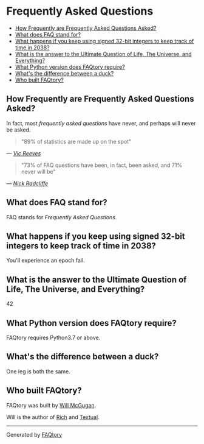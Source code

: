 
# Frequently Asked Questions
- [How Frequently are Frequently Asked Questions Asked?](#how-frequently-are-frequently-asked-questions-asked)
- [What does FAQ stand for?](#what-does-faq-stand-for)
- [What happens if you keep using signed 32-bit integers to keep track of time in 2038?](#what-happens-if-you-keep-using-signed-32-bit-integers-to-keep-track-of-time-in-2038)
- [What is the answer to the Ultimate Question of Life, The Universe, and Everything?](#what-is-the-answer-to-the-ultimate-question-of-life,-the-universe,-and-everything)
- [What Python version does FAQtory require?](#what-python-version-does-faqtory-require)
- [What's the difference between a duck?](#what's-the-difference-between-a-duck)
- [Who built FAQtory?](#who-built-faqtory)

<a name="how-frequently-are-frequently-asked-questions-asked"></a>
## How Frequently are Frequently Asked Questions Asked?

In fact, most *frequently asked questions* have never, and perhaps will
never be asked.

> "89% of statistics are made up on the spot"

  — [*Vic Reeves*](https://www.linkedin.com/pulse/89-statistics-made-up-spot-vic-reeves-friend-llp/)

> "73% of FAQ questions have been, in fact, been asked, and 71% never will be"

  — [*Nick Radcliffe*](https://github.com/njr0/faqtory/blob/main/questions/frequency.question.md)

<a name="what-does-faq-stand-for"></a>
## What does FAQ stand for?

FAQ stands for *Frequently Asked Questions*.

<a name="what-happens-if-you-keep-using-signed-32-bit-integers-to-keep-track-of-time-in-2038"></a>
## What happens if you keep using signed 32-bit integers to keep track of time in 2038?

You'll experience an epoch fail.

<a name="what-is-the-answer-to-the-ultimate-question-of-life,-the-universe,-and-everything"></a>
## What is the answer to the Ultimate Question of Life, The Universe, and Everything?

42

<a name="what-python-version-does-faqtory-require"></a>
## What Python version does FAQtory require?

FAQtory requires Python3.7 or above.

<a name="what's-the-difference-between-a-duck"></a>
## What's the difference between a duck?

One leg is both the same.

<a name="who-built-faqtory"></a>
## Who built FAQtory?

FAQtory was built by [Will McGugan](https://www.willmcgugan.com).

Will is the author of [Rich](https://github.com/Textualize/rich) and [Textual](https://textual.textualize.io).

<hr>

Generated by [FAQtory](https://github.com/willmcgugan/faqtory)